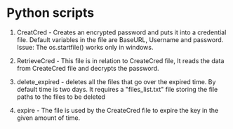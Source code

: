 # Python scripts

1. CreatCred - Creates an encrypted password and puts it into a credential file.
               Default variables in the file are BaseURL, Username and password.
               Issue: The os.startfile() works only in windows. 

2. RetrieveCred - This file is in relation to CreateCred file,
                 It reads the data from CreateCred file and decrypts the password.

3. delete_expired - deletes all the files that go over the expired time. By default time is two days.
                    It requires a "files_list.txt" file storing the file paths to the files to be deleted

4. expire - The file is used by the CreateCred file to expire the key in the given amount of time.
